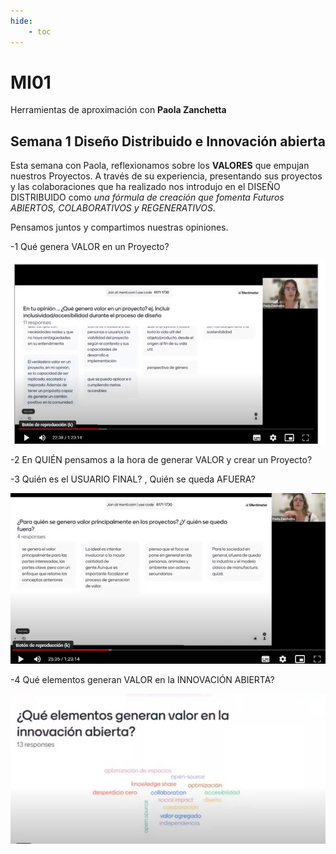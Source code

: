 ```yaml
---
hide:
    - toc
---
```


# MI01 

Herramientas de aproximación con **Paola Zanchetta**

##  Semana 1 **Diseño Distribuido e Innovación abierta**


Esta semana con Paola,  reflexionamos sobre  los **VALORES** que empujan nuestros Proyectos.
A través de su experiencia, presentando sus proyectos y las colaboraciones que ha realizado nos introdujo en el DISEÑO DISTRIBUIDO como *una fórmula  de creación que fomenta Futuros ABIERTOS, COLABORATIVOS y REGENERATIVOS.*

Pensamos juntos y compartimos nuestras opiniones.

-1	Qué genera VALOR en un Proyecto?

![](../images/MI01/EJ1.JPG)

-2 En QUIÉN pensamos a la hora de generar VALOR y crear un Proyecto? 

-3 Quién es el USUARIO FINAL? , Quién se queda AFUERA?

![](../images/MI01/EJ1b.JPG)

-4 Qué elementos generan VALOR en la INNOVACIÓN ABIERTA?

![](../images/MI01/EJ1c.JPG)

